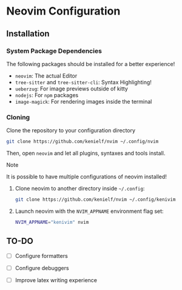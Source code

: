 # Neovim Configuration
## Installation
### System Package Dependencies
The following packages should be installed for a better experience!
 - `neovim`: The actual Editor
 - `tree-sitter` and `tree-sitter-cli`: Syntax Highlighting!
 - `ueberzug`: For image previews outside of kitty
 - `nodejs`: For `npm` packages
 - `image-magick`: For rendering images inside the terminal

### Cloning
Clone the repository to your configuration directory
```bash
git clone https://github.com/kenielf/nvim ~/.config/nvim
```

Then, open `neovim` and let all plugins, syntaxes and tools install.

> [!NOTE]
> It is possible to have multiple configurations of neovim installed!
> 1. Clone neovim to another directory inside `~/.config`:
>     ```bash
>     git clone https://github.com/kenielf/nvim ~/.config/kenivim
>     ```
> 2. Launch neovim with the `NVIM_APPNAME` environment flag set:
>    ```bash
>    NVIM_APPNAME="kenivim" nvim
>    ```

## TO-DO
 - [ ] Configure formatters
 - [ ] Configure debuggers
 - [ ] Improve latex writing experience

